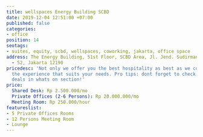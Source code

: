 ```yaml
---
title: wellspaces Energy Building SCBD
date: 2019-12-04 12:51:00 +07:00
published: false
categories:
- office
position: 14
seotags:
- suites, equity, scbd, wellspaces, coworking, jakarta, office space
address: The Energy Building, 51st Floor, SCBD Area, Jl. Jend. Sudirman No.Kav. 52
  - 52, Jakarta 12190
pricedesc: 'Not only we offer you the best hospitality as best as we could, but also
  the experience that suits your needs. Pro tips: dont forget to check our special
  deals in whats on section!'
price:
  Shared Desk: Rp 2.500.000/mo
  Private Offices (2-6 Persons): Rp 20.000.000/mo
  Meeting Room: Rp 250.000/hour
featureslist:
- 5 Private Offices Rooms
- 12 Persons Meeting Room
- Lounge
---
```


